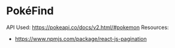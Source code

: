 # PokéFind

API Used: https://pokeapi.co/docs/v2.html/#pokemon
Resources:
* https://www.npmjs.com/package/react-js-pagination